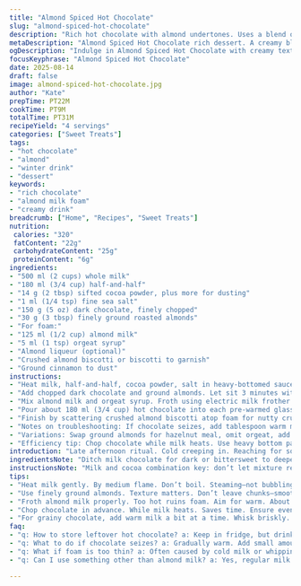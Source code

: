 ```yaml
---
title: "Almond Spiced Hot Chocolate"
slug: "almond-spiced-hot-chocolate"
description: "Rich hot chocolate with almond undertones. Uses a blend of milk and half-and-half for a creamy texture, dark chocolate replaced milk chocolate, plus finely ground roasted almonds for texture. Cocoa powder quantity reduced. Optional almond liqueur swapped for orgeat syrup. Finished with frothy almond-milk foam, dusted with cinnamon, plus crushed almond biscotti for crunch. Technique focuses on temperature control to avoid grainy chocolate and achieving dense yet airy milk foam. Sensory cues: steam rising, glossy chocolate melting, foam thick enough to hold topping. Quick tips for corrections and substitutions included."
metaDescription: "Almond Spiced Hot Chocolate rich dessert. A creamy blend with dark chocolate and roasted almonds. Perfect for warming up on cold days."
ogDescription: "Indulge in Almond Spiced Hot Chocolate with creamy textures and nutty flavors. Perfect drink for those chilly afternoons enjoying rich warmth."
focusKeyphrase: "Almond Spiced Hot Chocolate"
date: 2025-08-14
draft: false
image: almond-spiced-hot-chocolate.jpg
author: "Kate"
prepTime: PT22M
cookTime: PT9M
totalTime: PT31M
recipeYield: "4 servings"
categories: ["Sweet Treats"]
tags:
- "hot chocolate"
- "almond"
- "winter drink"
- "dessert"
keywords:
- "rich chocolate"
- "almond milk foam"
- "creamy drink"
breadcrumb: ["Home", "Recipes", "Sweet Treats"]
nutrition: 
 calories: "320"
 fatContent: "22g"
 carbohydrateContent: "25g"
 proteinContent: "6g"
ingredients:
- "500 ml (2 cups) whole milk"
- "180 ml (3/4 cup) half-and-half"
- "14 g (2 tbsp) sifted cocoa powder, plus more for dusting"
- "1 ml (1/4 tsp) fine sea salt"
- "150 g (5 oz) dark chocolate, finely chopped"
- "30 g (3 tbsp) finely ground roasted almonds"
- "For foam:"
- "125 ml (1/2 cup) almond milk"
- "5 ml (1 tsp) orgeat syrup"
- "Almond liqueur (optional)"
- "Crushed almond biscotti or biscotti to garnish"
- "Ground cinnamon to dust"
instructions:
- "Heat milk, half-and-half, cocoa powder, salt in heavy-bottomed saucepan over medium heat. Whisk steadily to dissolve cocoa. Steam should rise but no rolling boil. Watch for thin film forming around edges—that’s your visual cue to stop heating. Usually 7-9 minutes. Remove from heat."
- "Add chopped dark chocolate and ground almonds. Let sit 3 minutes without stirring. Chocolate melts slowly, almonds absorb some moisture. After pause, whisk briskly until rich, smooth, slightly glossy. If grainy, gentle reheating off flame while whisking will smooth out."
- "Mix almond milk and orgeat syrup. Froth using electric milk frother or small blender until dense foam forms. About 1 minute. Foam should hold shape and feel warm but not hot. If no almond milk, regular milk with drop of almond extract works. Skip if unavailable."
- "Pour about 180 ml (3/4 cup) hot chocolate into each pre-warmed glass. Add 15 ml (1/2 oz) almond liqueur per taste—skip or replace with a pinch of cinnamon if you want alcohol-free. Spoon almond milk foam onto each glass. Dust foam with cocoa powder and sprinkle cinnamon lightly."
- "Finish by scattering crushed almond biscotti atop foam for nutty crunch. Serve immediately. Foam dissipates quickly so timing crucial."
- "Notes on troubleshooting: If chocolate seizes, add tablespoon warm milk gradually while whisking. If foam too thin, cold milk or over-frothing are usual causes. Use fresh milk; milk that’s been sitting too long won’t foam well."
- "Variations: Swap ground almonds for hazelnut meal, omit orgeat, add pinch chili powder for subtle heat. Use oat milk if dairy intolerant but expect thinner foam."
- "Efficiency tip: Chop chocolate while milk heats. Use heavy bottom pan to prevent scalding. Pre-warm glasses in oven or hot water to keep drink warm longer."
introduction: "Late afternoon ritual. Cold creeping in. Reaching for something thick and warm. Not just sweet but layered with texture. Almonds—roasted, ground—lend that rustic edge you don't get with plain chocolate. Dark chocolate swapped in. Richer, deeper. Heat wraps around you. That slight crackle in the pan as milk hits temperature. Watch the steam trails, not just the timer. Chocolate melting. Chunks softening in the creamy mix. No rushing. Stirring at right moment avoids grit or separation. Foam adds a velvet cap, almond scented. Biscotti crumbs provide snap and earthy contrast. A little liqueur for those who dare. Alternatives for the rest. It's not just a drink. It's a moment. Precision meets improvisation here."
ingredientsNote: "Ditch milk chocolate for dark or bittersweet to deepen flavor and avoid sickly sweetness. Half-and-half substitutes cream to reduce fat slightly but keep mouthfeel. Cocoa powder slightly lowered to balance chocolate, considering added ground almonds that absorb liquid and contribute texture. Ground almonds replace part of sugar crunch and add nutty aroma, must be finely ground to prevent gritty mouthfeel. Orgeat syrup classic almond flavor without introducing alcohol; extract valid but weaker so syrup preferred. Frothing with almond milk brings true almond layer in aroma and texture, but cow’s milk + extract fine if dairy foil needed. Salt critical here — cuts bitterness, enhances chocolate's depth. Cinnamon dust offers subtle warmth; swap for nutmeg if preferred. Biscotti crumble brings texture contrast; amaretti replaced by almond biscotti for twist and crunchier bite."
instructionsNote: "Milk and cocoa combination key: don’t let mixture reach full boil that scorches. Steam rising and thin film near edges signals ready. Remove promptly or mix can break. Resting melted chocolate off heat for several minutes crucial—avoids seizing, lets fats emulsify with milk proteins. Whisk vigorously after rest; texture should become silky, almost shiny. Adding ground almonds post heat traps nuttiness but is tricky to dissolve; whisking well distributes evenly without lumps. For foam, almond milk froths differently—need electric frother or immersion blender; manual frother often fails with it. Ensure foam is warm but not hot; screaming steam kills foam structure. Timing serving critical; foam dissipates fast if sitting around. Crushed biscotti sprinkled last to preserve crunch. If chocolate seizes: gradual warming and adding warm liquid helps, emergency fix if rushed. Prep efficiency: chop chocolate while milk heats, prep foam ingredients just before step four to save time. Use heavy saucepan for even heating, prevents hot spots causing scorch and grit."
tips:
- "Heat milk gently. By medium flame. Don’t boil. Steaming—not bubbling. Thin film means stop. Takes about 7-9 minutes. Stir well, but don’t panic if grainy later."
- "Use finely ground almonds. Texture matters. Don’t leave chunks—smooth. Experiment with other nuts if desired. Hazelnuts could be good replacement in a pinch."
- "Froth almond milk properly. Too hot ruins foam. Aim for warm. About one minute frothing time. Key is to listen for that light whirring sound. Signals it’s ready."
- "Chop chocolate in advance. While milk heats. Saves time. Ensure even pieces for melting. Also check that milk's fresh; old milk won't foam right."
- "For grainy chocolate, add warm milk a bit at a time. Whisk briskly. If foamy, could be too cold. Or over-frothed. Fresh almond milk beats regular but work with what’s around."
faq:
- "q: How to store leftover hot chocolate? a: Keep in fridge, but drink can get thick. Reheat gently, add splash of milk to smooth out. Watch for separation."
- "q: What to do if chocolate seizes? a: Gradually warm. Add small amount of warm milk while whisking. Take your time. Heat control crucial here."
- "q: What if foam is too thin? a: Often caused by cold milk or whipping too much. Adjust technique. Ensure almond milk isn’t too cold."
- "q: Can I use something other than almond milk? a: Yes, regular milk works. Can use oat milk too, though foam won’t be as thick. Experiment."

---
```

